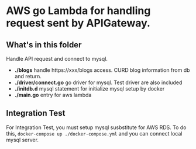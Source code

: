 # AWS go Lambda for handling request sent by APIGateway.

## What's in this folder

Handle API request and connect to mysql.

- **./blogs**
  handle https://xxx/blogs access. CURD blog information from db and return.
- **./driver/connect.go**
  go driver for mysql.
  Test driver are also included
- **./initdb.d**
  mysql statement for initialize mysql setup by docker
- **./main.go**
  entry for aws lambda

## Integration Test

For Integration Test, you must setup mysql susbstitute for AWS RDS.
To do this, `docker-compose up ./docker-compose.yml` and you can connect local mysql server.
